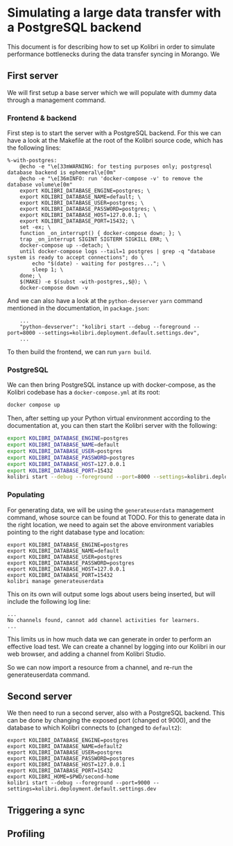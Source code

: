 # Simulating a large data transfer with a PostgreSQL backend

This document is for describing how to set up Kolibri in order to simulate performance bottlenecks during the data transfer syncing in Morango. We 

## First server

We will first setup a base server which we will populate with dummy data through a management command.


### Frontend & backend

First step is to start the server with a PostgreSQL backend. For this we can have a look at the Makefile at the root of the Kolibri source code, which has the following lines:

```
%-with-postgres:
	@echo -e "\e[33mWARNING: for testing purposes only; postgresql database backend is ephemeral\e[0m"
	@echo -e "\e[36mINFO: run 'docker-compose -v' to remove the database volume\e[0m"
	export KOLIBRI_DATABASE_ENGINE=postgres; \
	export KOLIBRI_DATABASE_NAME=default; \
	export KOLIBRI_DATABASE_USER=postgres; \
	export KOLIBRI_DATABASE_PASSWORD=postgres; \
	export KOLIBRI_DATABASE_HOST=127.0.0.1; \
	export KOLIBRI_DATABASE_PORT=15432; \
	set -ex; \
	function _on_interrupt() { docker-compose down; }; \
	trap _on_interrupt SIGINT SIGTERM SIGKILL ERR; \
	docker-compose up --detach; \
	until docker-compose logs --tail=1 postgres | grep -q "database system is ready to accept connections"; do \
		echo "$(date) - waiting for postgres..."; \
		sleep 1; \
	done; \
	$(MAKE) -e $(subst -with-postgres,,$@); \
	docker-compose down -v
```

And we can also have a look at the `python-devserver` `yarn` command mentioned in the documentation, in `package.json`:

```
    ...
    "python-devserver": "kolibri start --debug --foreground --port=8000 --settings=kolibri.deployment.default.settings.dev",
    ...
```

To then build the frontend, we can run `yarn build`.

### PostgreSQL

We can then bring PostgreSQL instance up with docker-compose, as the Kolibri codebase has a `docker-compose.yml` at its root:

```bash
docker compose up
```

Then, after setting up your Python virtual environment according to the documentation at, you can then start the Kolibri server with the following:

```bash
export KOLIBRI_DATABASE_ENGINE=postgres
export KOLIBRI_DATABASE_NAME=default
export KOLIBRI_DATABASE_USER=postgres
export KOLIBRI_DATABASE_PASSWORD=postgres
export KOLIBRI_DATABASE_HOST=127.0.0.1
export KOLIBRI_DATABASE_PORT=15432
kolibri start --debug --foreground --port=8000 --settings=kolibri.deployment.default.settings.dev
```

### Populating

For generating data, we will be using the `generateuserdata` management command, whose source can be found at TODO. For this to generate data in the right location, we need to again set the above environment variables pointing to the right database type and location:

```
export KOLIBRI_DATABASE_ENGINE=postgres
export KOLIBRI_DATABASE_NAME=default
export KOLIBRI_DATABASE_USER=postgres
export KOLIBRI_DATABASE_PASSWORD=postgres
export KOLIBRI_DATABASE_HOST=127.0.0.1
export KOLIBRI_DATABASE_PORT=15432
kolibri manage generateuserdata
```

This on its own will output some logs about users being inserted, but will include the following log line:

```
...
No channels found, cannot add channel activities for learners.
...
```

This limits us in how much data we can generate in order to perform an effective load test. We can create a channel by logging into our Kolibri in our web browser, and adding a channel from Kolibri Studio.

So we can now import a resource from a channel, and re-run the generateuserdata command. 

## Second server

We then need to run a second server, also with a PostgreSQL backend. This can be done by changing the exposed port (changed ot 9000), and the database to which Kolibri connects to (changed to `default2`):

```
export KOLIBRI_DATABASE_ENGINE=postgres
export KOLIBRI_DATABASE_NAME=default2
export KOLIBRI_DATABASE_USER=postgres
export KOLIBRI_DATABASE_PASSWORD=postgres
export KOLIBRI_DATABASE_HOST=127.0.0.1
export KOLIBRI_DATABASE_PORT=15432
export KOLIBRI_HOME=$PWD/second-home
kolibri start --debug --foreground --port=9000 --settings=kolibri.deployment.default.settings.dev
```

## Triggering a sync



## Profiling
